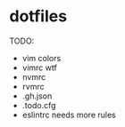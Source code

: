 dotfiles
========

TODO:
- vim colors
- vimrc wtf
- nvmrc
- rvmrc
- .gh.json
- .todo.cfg
- eslintrc needs more rules
